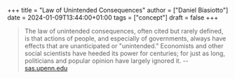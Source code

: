 +++
title = "Law of Unintended Consequences"
author = ["Daniel Biasiotto"]
date = 2024-01-09T13:44:00+01:00
tags = ["concept"]
draft = false
+++

> The law of unintended consequences, often cited but rarely defined, is that actions of people, and especially of governments, always have effects that are unanticipated or "unintended." Economists and other social scientists have heeded its power for centuries; for just as long, politicians and popular opinion have largely ignored it. -- [sas.upenn.edu](https://www.sas.upenn.edu/~haroldfs/540/handouts/french/unintconseq.html)
